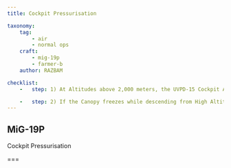 ```yaml
---
title: Cockpit Pressurisation

taxonomy:
    tag:
        - air
        - normal ops
    craft: 
        - mig-19p
        - farmer-b
    author: RAZBAM

checklist:
    -   step: 1) At Altitudes above 2,000 meters, the UVPD-15 Cockpit Altitude & Differential Pressure Dual Instrument must show a Cockpit Differential Pressure of about 0.28-0.32 kg/cm2. As the Altitude increases above 8,000 meters, the cockpit pressure should be no less than 0.24 kg/cm2.<br />Cockpit Altitude must be the same as the Altimeter up to 4,000 meters, when it should increase at half the speed of the Altimeter reaching a maximum value of 12,000 meters at the Aircraft Service Ceiling.

    -   step: 2) If the Canopy freezes while descending from High Altitudes, check the following<br />Check that the Cockpit Air Supply Lever is Open.<br />Check that the Canopy is Pressurized.<br />Select the Cockpit Temperature Switch to “Hot” and increase the Engine RPM.
---
```


## MiG-19P 
Cockpit Pressurisation

===

